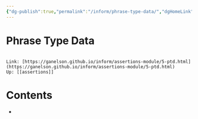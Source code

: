 ```yaml
---
{"dg-publish":true,"permalink":"/inform/phrase-type-data/","dgHomeLink":true,"dgPassFrontmatter":false}
---
```


# Phrase Type Data
```ad-info

Link: [https://ganelson.github.io/inform/assertions-module/5-ptd.html](https://ganelson.github.io/inform/assertions-module/5-ptd.html)
Up: [[assertions]]
```

# Contents
- 